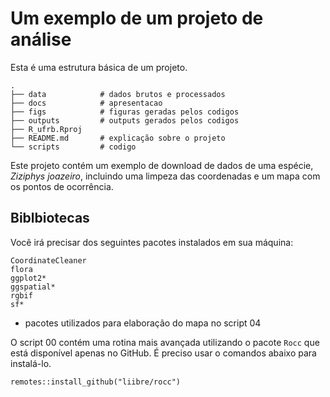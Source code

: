 # Um exemplo de um projeto de análise

Esta é uma estrutura básica de um projeto. 

    .
    ├── data            # dados brutos e processados
    ├── docs            # apresentacao
    ├── figs            # figuras geradas pelos codigos
    ├── outputs         # outputs gerados pelos codigos
    ├── R_ufrb.Rproj   
    ├── README.md       # explicação sobre o projeto
    └── scripts         # codigo

Este projeto contém um exemplo de download de dados de uma espécie, _Ziziphys joazeiro_, incluindo uma limpeza das coordenadas e um mapa com os pontos de ocorrência.


## Biblbiotecas

Você irá precisar dos seguintes pacotes instalados em sua máquina:

```
CoordinateCleaner
flora
ggplot2*
ggspatial*
rgbif
sf*
```

* pacotes utilizados para elaboração do mapa no script 04

O script 00 contém uma rotina mais avançada utilizando o pacote `Rocc` que está disponível apenas no GitHub. É preciso usar o comandos abaixo para instalá-lo.

```
remotes::install_github("liibre/rocc")

```
